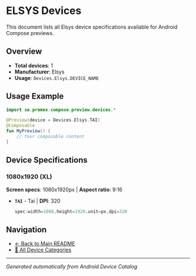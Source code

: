 # ELSYS Devices

This document lists all Elsys device specifications available for Android Compose previews.

## Overview

- **Total devices**: 1
- **Manufacturer**: Elsys
- **Usage**: `Devices.Elsys.DEVICE_NAME`

## Usage Example

```kotlin
import se.premex.compose.preview.devices.*

@Preview(device = Devices.Elsys.TAI)
@Composable
fun MyPreview() {
    // Your composable content
}
```

## Device Specifications

### 1080x1920 (XL)

**Screen specs**: 1080x1920px | **Aspect ratio**: 9:16

- **`TAI`** - Tai | **DPI**: 320
  ```kotlin
  spec:width=1080,height=1920,unit=px,dpi=320
  ```

## Navigation

- [← Back to Main README](../../README.md)
- [📱 All Device Categories](../README.md)

---
*Generated automatically from Android Device Catalog*
